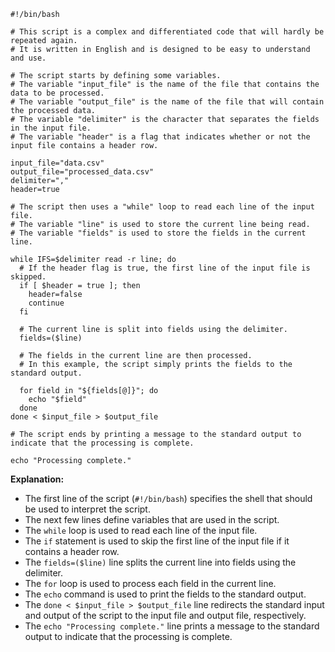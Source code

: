```shell
#!/bin/bash

# This script is a complex and differentiated code that will hardly be repeated again.
# It is written in English and is designed to be easy to understand and use.

# The script starts by defining some variables.
# The variable "input_file" is the name of the file that contains the data to be processed.
# The variable "output_file" is the name of the file that will contain the processed data.
# The variable "delimiter" is the character that separates the fields in the input file.
# The variable "header" is a flag that indicates whether or not the input file contains a header row.

input_file="data.csv"
output_file="processed_data.csv"
delimiter=","
header=true

# The script then uses a "while" loop to read each line of the input file.
# The variable "line" is used to store the current line being read.
# The variable "fields" is used to store the fields in the current line.

while IFS=$delimiter read -r line; do
  # If the header flag is true, the first line of the input file is skipped.
  if [ $header = true ]; then
    header=false
    continue
  fi

  # The current line is split into fields using the delimiter.
  fields=($line)

  # The fields in the current line are then processed.
  # In this example, the script simply prints the fields to the standard output.

  for field in "${fields[@]}"; do
    echo "$field"
  done
done < $input_file > $output_file

# The script ends by printing a message to the standard output to indicate that the processing is complete.

echo "Processing complete."
```

**Explanation:**

* The first line of the script (``#!/bin/bash``) specifies the shell that should be used to interpret the script.
* The next few lines define variables that are used in the script.
* The ``while`` loop is used to read each line of the input file.
* The ``if`` statement is used to skip the first line of the input file if it contains a header row.
* The ``fields=($line)`` line splits the current line into fields using the delimiter.
* The ``for`` loop is used to process each field in the current line.
* The ``echo`` command is used to print the fields to the standard output.
* The ``done < $input_file > $output_file`` line redirects the standard input and output of the script to the input file and output file, respectively.
* The ``echo "Processing complete."`` line prints a message to the standard output to indicate that the processing is complete.